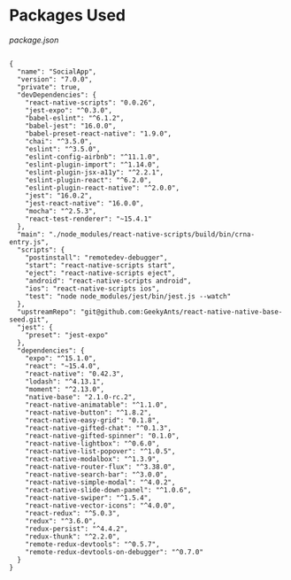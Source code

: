 # Packages Used

_package.json_

<pre class="line-numbers"><code class="language-json">
{
  "name": "SocialApp",
  "version": "7.0.0",
  "private": true,
  "devDependencies": {
    "react-native-scripts": "0.0.26",
    "jest-expo": "^0.3.0",
    "babel-eslint": "^6.1.2",
    "babel-jest": "16.0.0",
    "babel-preset-react-native": "1.9.0",
    "chai": "^3.5.0",
    "eslint": "^3.5.0",
    "eslint-config-airbnb": "^11.1.0",
    "eslint-plugin-import": "^1.14.0",
    "eslint-plugin-jsx-a11y": "^2.2.1",
    "eslint-plugin-react": "^6.2.0",
    "eslint-plugin-react-native": "^2.0.0",
    "jest": "16.0.2",
    "jest-react-native": "16.0.0",
    "mocha": "^2.5.3",
    "react-test-renderer": "~15.4.1"
  },
  "main": "./node_modules/react-native-scripts/build/bin/crna-entry.js",
  "scripts": {
    "postinstall": "remotedev-debugger",
    "start": "react-native-scripts start",
    "eject": "react-native-scripts eject",
    "android": "react-native-scripts android",
    "ios": "react-native-scripts ios",
    "test": "node node_modules/jest/bin/jest.js --watch"
  },
  "upstreamRepo": "git@github.com:GeekyAnts/react-native-native-base-seed.git",
  "jest": {
    "preset": "jest-expo"
  },
  "dependencies": {
    "expo": "^15.1.0",
    "react": "~15.4.0",
    "react-native": "0.42.3",
    "lodash": "^4.13.1",
    "moment": "^2.13.0",
    "native-base": "2.1.0-rc.2",
    "react-native-animatable": "^1.1.0",
    "react-native-button": "^1.8.2",
    "react-native-easy-grid": "0.1.8",
    "react-native-gifted-chat": "^0.1.3",
    "react-native-gifted-spinner": "0.1.0",
    "react-native-lightbox": "^0.6.0",
    "react-native-list-popover": "^1.0.5",
    "react-native-modalbox": "^1.3.9",
    "react-native-router-flux": "^3.38.0",
    "react-native-search-bar": "^3.0.0",
    "react-native-simple-modal": "^4.0.2",
    "react-native-slide-down-panel": "^1.0.6",
    "react-native-swiper": "^1.5.4",
    "react-native-vector-icons": "^4.0.0",
    "react-redux": "^5.0.3",
    "redux": "^3.6.0",
    "redux-persist": "^4.4.2",
    "redux-thunk": "^2.2.0",
    "remote-redux-devtools": "^0.5.7",
    "remote-redux-devtools-on-debugger": "^0.7.0"
  }
}
</code></pre>
